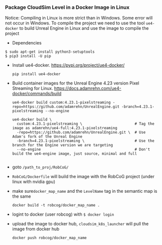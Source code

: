 ### Package CloudSim Level in a Docker Image in Linux

Notice: Compiling in Linux is more strict than in Windows. Some error will not occur in Windows. To compile the project we need to use the tool `ue4-docker` to build Unreal Engine in Linux and use the image to compile the project

* Dependencies

```
$ sudo apt-get install python3-setuptools
$ pip3 install -U pip
```

* Install ue4-docker. https://pypi.org/project/ue4-docker/

  ```
  pip install ue4-docker
  ```

* Build container images for the Unreal Engine 4.23 version Pixel Streaming for Linux. https://docs.adamrehn.com/ue4-docker/commands/build

  ```
  ue4-docker build custom:4.23.1-pixelstreaming -repo=https://github.com/adamrehn/UnrealEngine.git -branch=4.23.1-pixelstreaming --no-engine
  
  ue4-docker build \
    custom:4.23.1-pixelstreaming \                        # Tag the image as adamrehn/ue4-full:4.23.1-pixelstreaming
    -repo=https://github.com/adamrehn/UnrealEngine.git \  # Use Adam's fork of the Unreal Engine
    -branch=4.23.1-pixelstreaming \                       # Use the branch for the Engine version we are targeting
    --no-engine                                           # Don't build the ue4-engine image, just source, minimal and full
    
  ```

* goto `/path_to_proj/RobCoG/`
* `RobCoG/Dockerfile` will build the image with the RobCoG project (under linux with nvidia gpu)
* make sure`docker_map_name` and the `LevelName` tag in the semantic map is the same

  ```
  docker build -t robcog/docker_map_name .
  ```

* logint to docker (user robcog) with `$ docker login`
* upload the image to docker hub, `cloudsim_k8s_launcher` will pull the image from docker hub


  ```
  docker push robcog/docker_map_name
  ```

  

